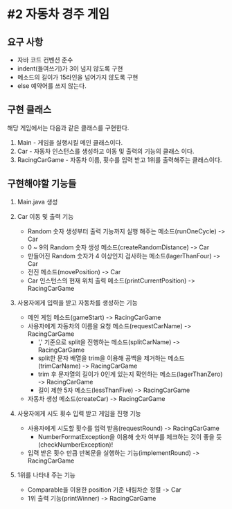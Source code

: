 # #2 자동차 경주 게임

## 요구 사항
* 자바 코드 컨벤션 준수
* indent(들여쓰기)가 3이 넘지 않도록 구현
* 메소드의 길이가 15라인을 넘어가지 않도록 구현
* else 예약어를 쓰지 않는다.

## 구현 클래스
해당 게임에서는 다음과 같은 클래스를 구현한다.
1. Main - 게임을 실행시킬 메인 클래스이다.
1. Car - 자동차 인스턴스를 생성하고 이동 및 출력의 기능의 클래스 이다.
1. RacingCarGame - 자동차 이름, 횟수를 입력 받고 1위를 출력해주는 클래스이다.

## 구현해야할 기능들
1. Main.java 생성

1. Car 이동 및 출력 기능
    * Random 숫자 생성부터 출력 기능까지 실행 해주는 메소드(runOneCycle) -> Car
    * 0 ~ 9의 Random 숫자 생성 메소드(createRandomDistance) -> Car
    * 만들어진 Random 숫자가 4 이상인지 검사하는 메소드(lagerThanFour) -> Car
    * 전진 메소드(movePosition) -> Car
    * Car 인스턴스의 현재 위치 출력 메소드(printCurrentPosition) -> RacingCarGame

1. 사용자에게 입력을 받고 자동차를 생성하는 기능
    * 메인 게임 메소드(gameStart) -> RacingCarGame
    * 사용자에게 자동차의 이름을 요청 메소드(requestCarName) -> RacingCarGame
        * ',' 기준으로 split을 진행하는 메소드(splitCarName) -> RacingCarGame
        * split한 문자 배열을 trim을 이용해 공백을 제거하는 메소드(trimCarName) -> RacingCarGame
        * trim 후 문자열의 길이가 0인게 있는지 확인하는 메소드(lagerThanZero) -> RacingCarGame
        * 길이 제한 5자 메소드(lessThanFive) -> RacingCarGame
    * 자동차 생성 메소드(createCar) -> RacingCarGame
    
1. 사용자에게 시도 횟수 입력 받고 게임을 진행 기능
    * 사용자에게 시도할 횟수를 입력 받음(requestRound) -> RacingCarGame
        * NumberFormatException을 이용해 숫자 여부를 체크하는 것이 좋을 듯(checkNumberException)!
    * 입력 받은 횟수 만큼 반복문을 실행하는 기능(implementRound) -> RacingCarGame
    
1. 1위를 나타내 주는 기능
    * Comparable을 이용한 position 기준 내림차순 정렬 -> Car
    * 1위 출력 기능(printWinner) -> RacingCarGame




